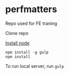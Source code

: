 # perfmatters
Repo used for FE traning

Clone repo

[Install node](http://blog.teamtreehouse.com/install-node-js-npm-mac)

```
npm install -g gulp
npm install
```

To run local server, run
`gulp`
